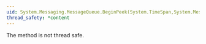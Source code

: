```yaml
---
uid: System.Messaging.MessageQueue.BeginPeek(System.TimeSpan,System.Messaging.Cursor,System.Messaging.PeekAction,System.Object,System.AsyncCallback)
thread_safety: *content
---
```


The method is not thread safe.



